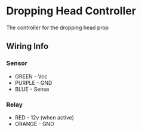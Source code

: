 Dropping Head Controller
===

The controller for the dropping head prop

## Wiring Info

### Sensor

  * GREEN  - Vcc
  * PURPLE - GND
  * BLUE   - Sense

### Relay

  * RED    - 12v (when active)
  * ORANGE - GND
